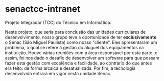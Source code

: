 # senactcc-intranet

Projeto Integrador (TCC) do Técnico em Informática.

Neste projeto, que seria para conclusão das unidades curriculares de desenvolvimento, nosso grupo teve a oportunidade de ter **exclusivamente** o Senac (São Miguel Paulista) como nosso "cliente". Eles apresentaram um problema, o qual se refere à gestão do aluguel dos equipamentos na instituição. Houve várias reuniões com a área responsável por esta parte, e assim, foi nos dado o desafio de desenvolver um software para que possam fazer esta gestão com excelência e facilidade, ao contrário do que antes era feito: de forma arcaica e desatualizada. Por fim, a tecnologia desenvolvida entrará em vigor nesta unidade Senac.
